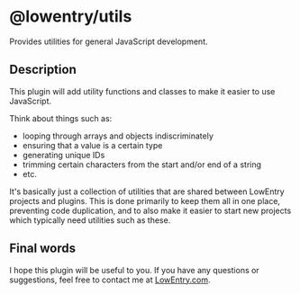 # @lowentry/utils

Provides utilities for general JavaScript development.


## Description

This plugin will add utility functions and classes to make it easier to use JavaScript.

Think about things such as:

- looping through arrays and objects indiscriminately
- ensuring that a value is a certain type
- generating unique IDs
- trimming certain characters from the start and/or end of a string
- etc.

It's basically just a collection of utilities that are shared between LowEntry projects and plugins.
This is done primarily to keep them all in one place, preventing code duplication, and to also make it easier to start new projects which typically need utilities such as these.


## Final words

I hope this plugin will be useful to you. If you have any questions or suggestions, feel free to contact me at [LowEntry.com](https://lowentry.com/).
